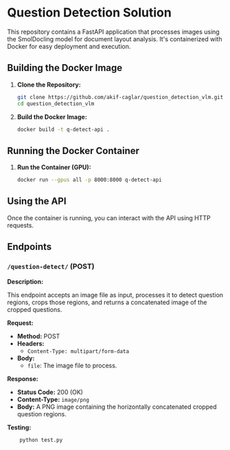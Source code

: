 # Question Detection Solution

This repository contains a FastAPI application that processes images using the SmolDocling model for document layout analysis. It's containerized with Docker for easy deployment and execution.

## Building the Docker Image

1.  **Clone the Repository:**
    ```bash
    git clone https://github.com/akif-caglar/question_detection_vlm.git
    cd question_detection_vlm
    ```

2.  **Build the Docker Image:**
    ```bash
    docker build -t q-detect-api .
    ```

## Running the Docker Container

1.  **Run the Container (GPU):**
    ```bash
    docker run --gpus all -p 8000:8000 q-detect-api
    ```

## Using the API
Once the container is running, you can interact with the API using HTTP requests.

## Endpoints

### `/question-detect/` (POST)

**Description:**

This endpoint accepts an image file as input, processes it to detect question regions, crops those regions, and returns a concatenated image of the cropped questions.

**Request:**

-   **Method:** POST
-   **Headers:**
    -   `Content-Type: multipart/form-data`
-   **Body:**
    -   `file`: The image file to process.

**Response:**

-   **Status Code:** 200 (OK)
-   **Content-Type:** `image/png`
-   **Body:** A PNG image containing the horizontally concatenated cropped question regions.

**Testing:**
```bash
    python test.py
